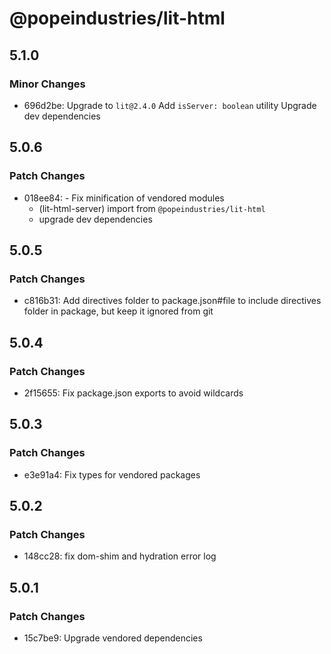# @popeindustries/lit-html

## 5.1.0

### Minor Changes

- 696d2be: Upgrade to `lit@2.4.0`
  Add `isServer: boolean` utility
  Upgrade dev dependencies

## 5.0.6

### Patch Changes

- 018ee84: - Fix minification of vendored modules
  - (lit-html-server) import from `@popeindustries/lit-html`
  - upgrade dev dependencies

## 5.0.5

### Patch Changes

- c816b31: Add directives folder to package.json#file to include directives folder in package, but keep it ignored from git

## 5.0.4

### Patch Changes

- 2f15655: Fix package.json exports to avoid wildcards

## 5.0.3

### Patch Changes

- e3e91a4: Fix types for vendored packages

## 5.0.2

### Patch Changes

- 148cc28: fix dom-shim and hydration error log

## 5.0.1

### Patch Changes

- 15c7be9: Upgrade vendored dependencies

